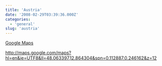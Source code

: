 ```yaml
---
title: 'Austria'
date: '2008-02-29T03:39:36.000Z'
categories:
  - 'general'
slug: 'austria'
---
```


[Google Maps](http://maps.google.com/maps?hl=en&ie=UTF8&ll=48.063397,12.864304&spn=0.112887,0.246162&z=12)

http://maps.google.com/maps?hl=en&ie=UTF8&ll=48.063397,12.864304&spn=0.112887,0.246162&z=12
